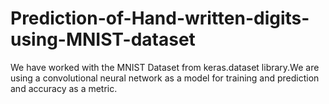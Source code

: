 # Prediction-of-Hand-written-digits-using-MNIST-dataset
We have worked with the MNIST Dataset from keras.dataset library.We are using a convolutional neural network as a model for training and prediction and accuracy as a metric.
